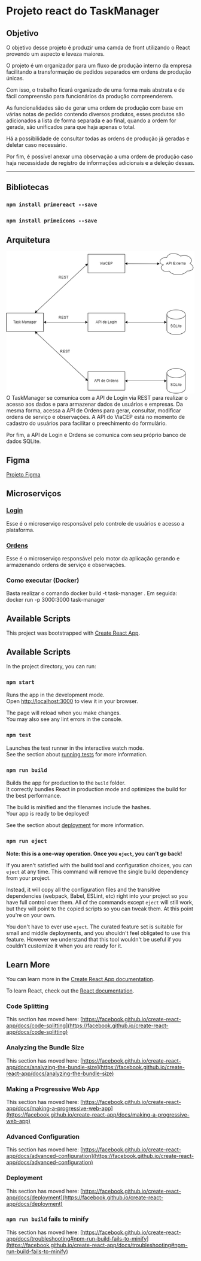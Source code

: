 # Projeto react do TaskManager

## Objetivo

O objetivo desse projeto é produzir uma camda de front utilizando o React provendo um aspecto e leveza maiores.

O projeto é um organizador para um fluxo de produção interno da empresa facilitando a transformação de pedidos separados em ordens de produção
únicas. 

Com isso, o trabalho ficará organizado de uma forma mais abstrata e de fácil compreensão para funcionários da produção compreenderem.

As funcionalidades são de gerar uma ordem de produção com base em várias notas de pedido contendo diversos produtos, esses produtos são adicionados a lista
de forma separada e ao final, quando a ordem for gerada, são unificados para que haja apenas o total.

Há a possibilidade de consultar todas as ordens de produção já geradas e deletar caso necessário.

Por fim, é possível anexar uma observação a uma ordem de produção caso haja necessidade de registro de informações adicionais e a deleção dessas.

---

## Bibliotecas

### `npm install primereact --save`
### `npm install primeicons --save`


## Arquitetura
![alt text](https://github.com/linkrag/TaskManager/blob/main/public/Fluxo%20TaskManager.drawio.png?raw=true)
<br />
O TaskManager se comunica com a API de Login via REST para realizar o acesso aos dados e para armazenar dados de usuários e empresas.
Da mesma forma, acessa a API de Ordens para gerar, consultar, modificar ordens de serviço e observações.
A API do ViaCEP está no momento de cadastro do usuários para facilitar o preechimento do formulário.

Por fim, a API de Login e Ordens se comunica com seu próprio banco de dados SQLite.


## Figma

[Projeto Figma](https://www.figma.com/design/8JxhPxAVmSoUOYKudMfiqu/Task-Manager?node-id=0-1&t=dbSkpMOYQkBE5p6Y-1)

## Microserviços

### [Login](https://github.com/linkrag/pos-fullstack-login)
Esse é o microserviço responsável pelo controle de usuários e acesso a plataforma.

### [Ordens](https://github.com/linkrag/pos-fullstack-basico)
Esse é o microserviço responsável pelo motor da aplicação gerando e armazenando ordens de serviço e observações.

### Como executar (Docker)

Basta realizar o comando docker build -t task-manager .
Em seguida: docker run -p 3000:3000 task-manager

## Available Scripts

This project was bootstrapped with [Create React App](https://github.com/facebook/create-react-app).

## Available Scripts

In the project directory, you can run:

### `npm start`

Runs the app in the development mode.\
Open [http://localhost:3000](http://localhost:3000) to view it in your browser.

The page will reload when you make changes.\
You may also see any lint errors in the console.

### `npm test`

Launches the test runner in the interactive watch mode.\
See the section about [running tests](https://facebook.github.io/create-react-app/docs/running-tests) for more information.

### `npm run build`

Builds the app for production to the `build` folder.\
It correctly bundles React in production mode and optimizes the build for the best performance.

The build is minified and the filenames include the hashes.\
Your app is ready to be deployed!

See the section about [deployment](https://facebook.github.io/create-react-app/docs/deployment) for more information.

### `npm run eject`

**Note: this is a one-way operation. Once you `eject`, you can't go back!**

If you aren't satisfied with the build tool and configuration choices, you can `eject` at any time. This command will remove the single build dependency from your project.

Instead, it will copy all the configuration files and the transitive dependencies (webpack, Babel, ESLint, etc) right into your project so you have full control over them. All of the commands except `eject` will still work, but they will point to the copied scripts so you can tweak them. At this point you're on your own.

You don't have to ever use `eject`. The curated feature set is suitable for small and middle deployments, and you shouldn't feel obligated to use this feature. However we understand that this tool wouldn't be useful if you couldn't customize it when you are ready for it.

## Learn More

You can learn more in the [Create React App documentation](https://facebook.github.io/create-react-app/docs/getting-started).

To learn React, check out the [React documentation](https://reactjs.org/).

### Code Splitting

This section has moved here: [https://facebook.github.io/create-react-app/docs/code-splitting](https://facebook.github.io/create-react-app/docs/code-splitting)

### Analyzing the Bundle Size

This section has moved here: [https://facebook.github.io/create-react-app/docs/analyzing-the-bundle-size](https://facebook.github.io/create-react-app/docs/analyzing-the-bundle-size)

### Making a Progressive Web App

This section has moved here: [https://facebook.github.io/create-react-app/docs/making-a-progressive-web-app](https://facebook.github.io/create-react-app/docs/making-a-progressive-web-app)

### Advanced Configuration

This section has moved here: [https://facebook.github.io/create-react-app/docs/advanced-configuration](https://facebook.github.io/create-react-app/docs/advanced-configuration)

### Deployment

This section has moved here: [https://facebook.github.io/create-react-app/docs/deployment](https://facebook.github.io/create-react-app/docs/deployment)

### `npm run build` fails to minify

This section has moved here: [https://facebook.github.io/create-react-app/docs/troubleshooting#npm-run-build-fails-to-minify](https://facebook.github.io/create-react-app/docs/troubleshooting#npm-run-build-fails-to-minify)
